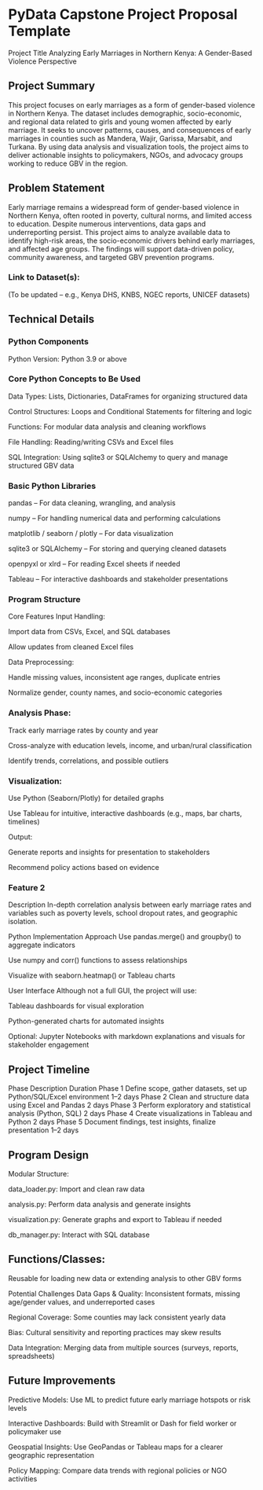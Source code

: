 # PyData Capstone Project Proposal Template
Project Title
Analyzing Early Marriages in Northern Kenya: A Gender-Based Violence Perspective

## Project Summary
This project focuses on early marriages as a form of gender-based violence in Northern Kenya. The dataset includes demographic, socio-economic, and regional data related to girls and young women affected by early marriage. It seeks to uncover patterns, causes, and consequences of early marriages in counties such as Mandera, Wajir, Garissa, Marsabit, and Turkana. By using data analysis and visualization tools, the project aims to deliver actionable insights to policymakers, NGOs, and advocacy groups working to reduce GBV in the region.

## Problem Statement
Early marriage remains a widespread form of gender-based violence in Northern Kenya, often rooted in poverty, cultural norms, and limited access to education. Despite numerous interventions, data gaps and underreporting persist. This project aims to analyze available data to identify high-risk areas, the socio-economic drivers behind early marriages, and affected age groups. The findings will support data-driven policy, community awareness, and targeted GBV prevention programs.

### Link to Dataset(s):
(To be updated – e.g., Kenya DHS, KNBS, NGEC reports, UNICEF datasets)

## Technical Details
### Python Components
Python Version: Python 3.9 or above

### Core Python Concepts to Be Used
Data Types: Lists, Dictionaries, DataFrames for organizing structured data

Control Structures: Loops and Conditional Statements for filtering and logic

Functions: For modular data analysis and cleaning workflows

File Handling: Reading/writing CSVs and Excel files

SQL Integration: Using sqlite3 or SQLAlchemy to query and manage structured GBV data

### Basic Python Libraries
pandas – For data cleaning, wrangling, and analysis

numpy – For handling numerical data and performing calculations

matplotlib / seaborn / plotly – For data visualization

sqlite3 or SQLAlchemy – For storing and querying cleaned datasets

openpyxl or xlrd – For reading Excel sheets if needed

Tableau – For interactive dashboards and stakeholder presentations

### Program Structure
Core Features
Input Handling:

Import data from CSVs, Excel, and SQL databases

Allow updates from cleaned Excel files

Data Preprocessing:

Handle missing values, inconsistent age ranges, duplicate entries

Normalize gender, county names, and socio-economic categories

### Analysis Phase:

Track early marriage rates by county and year

Cross-analyze with education levels, income, and urban/rural classification

Identify trends, correlations, and possible outliers

### Visualization:

Use Python (Seaborn/Plotly) for detailed graphs

Use Tableau for intuitive, interactive dashboards (e.g., maps, bar charts, timelines)

Output:

Generate reports and insights for presentation to stakeholders

Recommend policy actions based on evidence

### Feature 2
Description
In-depth correlation analysis between early marriage rates and variables such as poverty levels, school dropout rates, and geographic isolation.

Python Implementation Approach
Use pandas.merge() and groupby() to aggregate indicators

Use numpy and corr() functions to assess relationships

Visualize with seaborn.heatmap() or Tableau charts

User Interface
Although not a full GUI, the project will use:

Tableau dashboards for visual exploration

Python-generated charts for automated insights

Optional: Jupyter Notebooks with markdown explanations and visuals for stakeholder engagement

## Project Timeline
Phase	Description	Duration
Phase 1	Define scope, gather datasets, set up Python/SQL/Excel environment	1–2 days
Phase 2	Clean and structure data using Excel and Pandas	2 days
Phase 3	Perform exploratory and statistical analysis (Python, SQL)	2 days
Phase 4	Create visualizations in Tableau and Python	2 days
Phase 5	Document findings, test insights, finalize presentation	1–2 days

## Program Design
Modular Structure:

data_loader.py: Import and clean raw data

analysis.py: Perform data analysis and generate insights

visualization.py: Generate graphs and export to Tableau if needed

db_manager.py: Interact with SQL database

## Functions/Classes:

Reusable for loading new data or extending analysis to other GBV forms

Potential Challenges
Data Gaps & Quality:
Inconsistent formats, missing age/gender values, and underreported cases

Regional Coverage:
Some counties may lack consistent yearly data

Bias:
Cultural sensitivity and reporting practices may skew results

Data Integration:
Merging data from multiple sources (surveys, reports, spreadsheets)

## Future Improvements
Predictive Models:
Use ML to predict future early marriage hotspots or risk levels

Interactive Dashboards:
Build with Streamlit or Dash for field worker or policymaker use

Geospatial Insights:
Use GeoPandas or Tableau maps for a clearer geographic representation

Policy Mapping:
Compare data trends with regional policies or NGO activities
